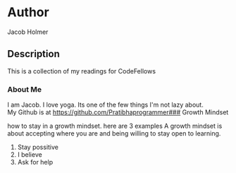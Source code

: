 # Author
Jacob Holmer

## Description
This is a collection of my readings for CodeFellows

### About Me
I am Jacob.  I love yoga.  Its one of the few things I'm not lazy about.  
My Github is at https://github.com/Pratibhaprogrammer### Growth Mindset

how to stay in a growth mindset. here are 3 examples
A growth mindset is about accepting where you are and being willing to stay open to learning.  
1. Stay possitive
2. I believe
3. Ask for help
